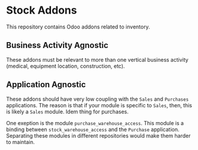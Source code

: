 # Stock Addons

This repository contains Odoo addons related to inventory.

## Business Activity Agnostic

These addons must be relevant to more than one vertical business activity (medical, equipment location, construction, etc).

## Application Agnostic

These addons should have very low coupling with the ``Sales`` and ``Purchases`` applications.
The reason is that if your module is specific to ``Sales``, then, this is likely a ``Sales`` module. Idem thing for purchases.

One exeption is the module ``purchase_warehouse_access``. This module is a binding between ``stock_warehouse_access`` and the ``Purchase`` application. Separating these modules in different repositories would make them harder to maintain.

